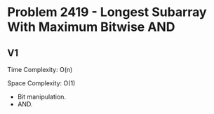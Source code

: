 # Problem 2419 - Longest Subarray With Maximum Bitwise AND

## V1

Time Complexity: O(n)

Space Complexity: O(1)

- Bit manipulation.
- AND.